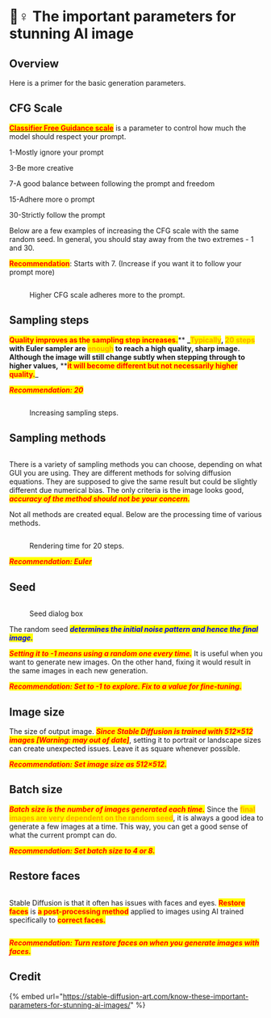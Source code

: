 # 🤼♀ The important parameters for stunning AI image

## Overview

Here is a primer for the basic generation parameters.

## CFG Scale

[<mark style="color:red;">**Classifier Free Guidance scale**</mark>](classifier-free-guidance.md) is a parameter to control how much the model should respect your prompt.

1-Mostly ignore your prompt

3-Be more creative

7-A good balance between following the prompt and freedom

15-Adhere more o prompt

30-Strictly follow the prompt

Below are a few examples of increasing the CFG scale with the same random seed. In general, you should stay away from the two extremes - 1 and 30.

<mark style="color:red;">**Recommendation**</mark>: Starts with 7. (Increase if you want it to follow your prompt more)

<figure><img src="../../.gitbook/assets/image (24).png" alt=""><figcaption><p>Higher CFG scale adheres more to the prompt.</p></figcaption></figure>

## Sampling steps

<mark style="color:red;">**Quality improves as the sampling step increases.**</mark>** **_<mark style="color:orange;">**Typically**</mark>, <mark style="color:orange;">**20 steps**</mark> with Euler sampler are <mark style="color:orange;">**enough**</mark> to reach a high quality, sharp image. **Although the image will still change subtly when stepping through to higher values,**** **<mark style="color:red;">**it will become different but not necessarily higher quality.**</mark>_

_<mark style="color:red;">**Recommendation: 20**</mark>_

<figure><img src="../../.gitbook/assets/image (35).png" alt=""><figcaption><p>Increasing sampling steps.</p></figcaption></figure>

## Sampling methods

<figure><img src="../../.gitbook/assets/image (34).png" alt=""><figcaption></figcaption></figure>

There is a variety of sampling methods you can choose, depending on what GUI you are using. They are different methods for solving diffusion equations. They are supposed to give the same result but could be slightly different due numerical bias. The only criteria is the image looks good, _<mark style="color:red;">**accuracy of the method should not be your concern.**</mark>_

Not all methods are created equal. Below are the processing time of various methods.

<figure><img src="../../.gitbook/assets/image (9).png" alt=""><figcaption><p>Rendering time for 20 steps.</p></figcaption></figure>

_<mark style="color:red;">**Recommendation: Euler**</mark>_

## Seed

<figure><img src="../../.gitbook/assets/image (27).png" alt=""><figcaption><p>Seed dialog box</p></figcaption></figure>

The random seed _<mark style="color:blue;">**determines the initial noise pattern and hence the final image.**</mark>_

_<mark style="color:red;">**Setting it to -1 means using a random one every time.**</mark>_ It is useful when you want to generate new images. On the other hand, fixing it would result in the same images in each new generation.

_<mark style="color:red;">**Recommendation: Set to -1 to explore. Fix to a value for fine-tuning.**</mark>_

## Image size

The size of output image. _<mark style="color:red;">**Since Stable Diffusion is trained with 512×512 images \[Warning: may out of date]**</mark>_, setting it to portrait or landscape sizes can create unexpected issues. Leave it as square whenever possible.

_<mark style="color:red;">**Recommendation: Set image size as 512×512.**</mark>_

## Batch size

_<mark style="color:red;">**Batch size is the number of images generated each time.**</mark>_ Since the <mark style="color:orange;">**final images are very dependent on the random seed**</mark>, it is always a good idea to generate a few images at a time. This way, you can get a good sense of what the current prompt can do.

_<mark style="color:red;">**Recommendation: Set batch size to 4 or 8.**</mark>_

## Restore faces

<figure><img src="../../.gitbook/assets/image (31).png" alt=""><figcaption></figcaption></figure>

Stable Diffusion is that it often has issues with faces and eyes. <mark style="color:red;">**Restore faces**</mark> is <mark style="color:red;">**a post-processing method**</mark> applied to images using AI trained specifically to <mark style="color:red;">**correct faces.**</mark>

<figure><img src="../../.gitbook/assets/image (49).png" alt=""><figcaption></figcaption></figure>

_<mark style="color:red;">**Recommendation: Turn restore faces on when you generate images with faces.**</mark>_

## Credit

{% embed url="https://stable-diffusion-art.com/know-these-important-parameters-for-stunning-ai-images/" %}
